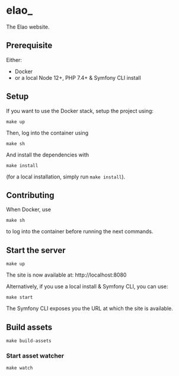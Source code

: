 # elao_

The Elao website.

## Prerequisite

Either:

- Docker
- or a local Node 12+, PHP 7.4+ & Symfony CLI install

## Setup

If you want to use the Docker stack, setup the project using:

    make up

Then, log into the container using

    make sh

And install the dependencies with

    make install

(for a local installation, simply run `make install`).

## Contributing

When Docker, use
    
    make sh

to log into the container before running the next commands.

## Start the server

    make up

The site is now available at: http://localhost:8080

Alternatively, if you use a local install & Symfony CLI, you can use:

    make start

The Symfony CLI exposes you the URL at which the site is available.

## Build assets

    make build-assets

### Start asset watcher

    make watch
